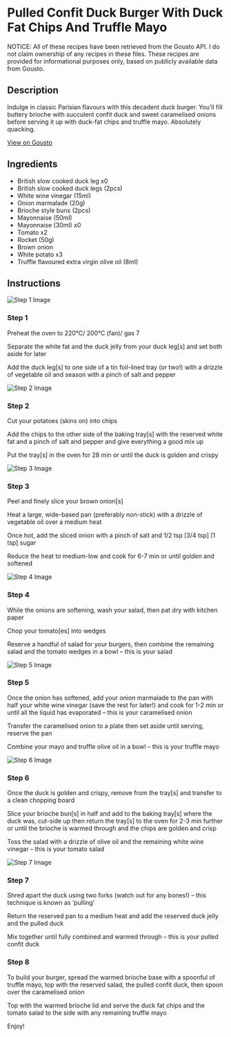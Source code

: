 # Pulled Confit Duck Burger With Duck Fat Chips And Truffle Mayo

NOTICE: All of these recipes have been retrieved from the Gousto API. I do not claim ownership of any recipes in these files. These recipes are provided for informational purposes only, based on publicly available data from Gousto.

## Description

Indulge in classic Parisian flavours with this decadent duck burger. You’ll fill buttery brioche with succulent confit duck and sweet caramelised onions before serving it up with duck-fat chips and truffle mayo. Absolutely quacking.

[View on Gousto](https://www.gousto.co.uk/recipes/cookbook/duck-confit-burger-duck-fat-chips-with-truffle-mayo)

## Ingredients

- British slow cooked duck leg x0
- British slow cooked duck legs (2pcs)
- White wine vinegar (15ml)
- Onion marmalade (20g)
- Brioche style buns (2pcs)
- Mayonnaise (50ml)
- Mayonnaise (30ml) x0
- Tomato x2
- Rocket (50g)
- Brown onion
- White potato x3
- Truffle flavoured extra virgin olive oil (8ml)

## Instructions

![Step 1 Image](https://production-media.gousto.co.uk/cms/recipe-step-image/Step-1-1657623942761-x200.jpg)

### Step 1

Preheat the oven to 220°C/ 200°C (fan)/ gas 7

Separate the white fat and the duck jelly from your duck leg[s] and set both aside for later

Add the duck leg[s] to one side of a tin foil-lined tray (or two!) with a drizzle of vegetable oil and season with a pinch of salt and pepper

![Step 2 Image](https://production-media.gousto.co.uk/cms/recipe-step-image/Step-2-1657624245293-x200.jpg)

### Step 2

Cut your potatoes (skins on) into chips

Add the chips to the other side of the baking tray[s] with the reserved white fat and a pinch of salt and pepper and give everything a good mix up

Put the tray[s]<span class="text-danger"> </span>in the oven for 28 min or until the duck is golden and crispy

![Step 3 Image](https://production-media.gousto.co.uk/cms/recipe-step-image/Step-3-1657624248922-x200.jpg)

### Step 3

Peel and finely slice your brown onion[s]

Heat a large, wide-based pan (preferably non-stick) with a drizzle of vegetable oil over a medium heat

Once hot, add the sliced onion with a pinch of salt and 1/2 tsp <span class="text-purple">[3/4 tsp]<span class="text-danger"> </span>[1 tsp] </span>sugar

Reduce the heat to medium-low and cook for 6-7 min or until golden and softened

![Step 4 Image](https://production-media.gousto.co.uk/cms/recipe-step-image/Step-4-1657624252538-x200.jpg)

### Step 4

While the onions are softening, wash your salad, then pat dry with kitchen paper

Chop your tomato[es] into wedges

Reserve a handful of salad for your burgers, then combine the remaining salad and the tomato wedges in a bowl – this is your salad

![Step 5 Image](https://production-media.gousto.co.uk/cms/recipe-step-image/Step-5-1657624260035-x200.jpg)

### Step 5

Once the onion has softened, add your onion marmalade to the pan with half your white wine vinegar (save the rest for later!) and cook for 1-2 min or until all the liquid has evaporated – this is your caramelised onion

Transfer the caramelised onion to a plate then set aside until serving, reserve the pan

Combine your mayo and truffle olive oil in a bowl – this is your truffle mayo

![Step 6 Image](https://production-media.gousto.co.uk/cms/recipe-step-image/Step-6-1657624265248-x200.jpg)

### Step 6

Once the duck is golden and crispy, remove from the tray[s] and transfer to a clean chopping board

Slice your brioche bun[s] in half and add to the baking tray[s] where the duck was, cut-side up then return the tray[s] to the oven for 2-3 min further or until the brioche is warmed through and the chips are golden and crisp

Toss the salad with a drizzle of olive oil and the remaining white wine vinegar – this is your tomato salad

![Step 7 Image](https://production-media.gousto.co.uk/cms/recipe-step-image/Step-7-1657624269664-x200.jpg)

### Step 7

Shred apart the duck using two forks (watch out for any bones!) – this technique is known as ‘pulling’

Return the reserved pan to a medium heat and add the reserved duck jelly and the pulled duck

Mix together until fully combined and warmed through – this is your pulled confit duck

### Step 8

To build your burger, spread the warmed brioche base with a spoonful of truffle mayo, top with the reserved salad, the pulled confit duck, then spoon over the caramelised onion

Top with the warmed brioche lid and serve the duck fat chips and the tomato salad to the side with any remaining truffle mayo

Enjoy!

